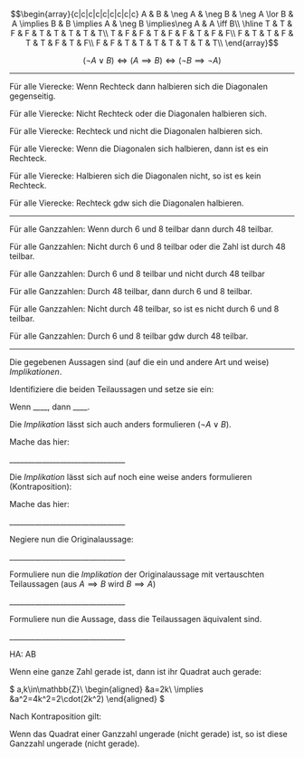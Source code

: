 $$\begin{array}{c|c|c|c|c|c|c|c|c}
A & B & \neg A & \neg B & \neg A \lor B & A \implies B & B \implies A & \neg B \implies\neg A & A \iff B\\
\hline
T & T & F & F & T & T & T & T & T\\
T & F & F & T & F & F & T & F & F\\
F & T & T & F & T & T & F & T & F\\
F & F & T & T & T & T & T & T & T\\ 
\end{array}$$

$$(\neg A \lor B) \iff (A\implies B) \iff (\neg B \implies\neg A)$$

---

Für alle Vierecke: Wenn Rechteck dann halbieren sich die Diagonalen gegenseitig.

Für alle Vierecke: Nicht Rechteck oder die Diagonalen halbieren sich.

Für alle Vierecke: Rechteck und nicht die Diagonalen halbieren sich.

Für alle Vierecke: Wenn die Diagonalen sich halbieren, dann ist es ein Rechteck.

Für alle Vierecke: Halbieren sich die Diagonalen nicht, so ist es kein Rechteck.

Für alle Vierecke: Rechteck gdw sich die Diagonalen halbieren.

---

Für alle Ganzzahlen: Wenn durch 6 und 8 teilbar dann durch 48 teilbar.

Für alle Ganzzahlen: Nicht durch 6 und 8 teilbar oder die Zahl ist durch 48 teilbar.

Für alle Ganzzahlen: Durch 6 und 8 teilbar und nicht durch 48 teilbar

Für alle Ganzzahlen: Durch 48 teilbar, dann durch 6 und 8 teilbar.

Für alle Ganzzahlen: Nicht durch 48 teilbar, so ist es nicht durch 6 und 8 teilbar.

Für alle Ganzzahlen: Durch 6 und 8 teilbar gdw durch 48 teilbar.

---

Die gegebenen Aussagen sind (auf die ein und andere Art und weise) _Implikationen_.

Identifiziere die beiden Teilaussagen und setze sie ein:

Wenn ____, dann ____.

Die _Implikation_ lässt sich auch anders formulieren ($\neg A\lor B$).

Mache das hier:

_______________________________\_

Die _Implikation_ lässt sich auf noch eine weise anders formulieren (Kontraposition):

Mache das hier:

_______________________________\_

Negiere nun die Originalaussage:

_______________________________\_

Formuliere nun die _Implikation_ der Originalaussage mit vertauschten Teilaussagen (aus $A\implies B$ wird $B\implies A$)

_______________________________\_

Formuliere nun die Aussage, dass die Teilaussagen äquivalent sind.

_______________________________\_


HA: AB

Wenn eine ganze Zahl gerade ist, dann ist ihr Quadrat auch gerade:

$
a,k\in\mathbb{Z}\\
\begin{aligned}
&a=2k\\
\implies &a^2=4k^2=2\cdot(2k^2)
\end{aligned}
$

Nach Kontraposition gilt:

Wenn das Quadrat einer Ganzzahl ungerade (nicht gerade) ist, so ist diese Ganzzahl ungerade (nicht gerade).